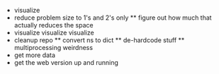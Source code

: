 * visualize
* reduce problem size to 1's and 2's only
** figure out how much that actually reduces the space
* visualize visualize visualize
* cleanup repo
** convert ns to dict
** de-hardcode stuff
** multiprocessing weirdness
* get more data
* get the web version up and running